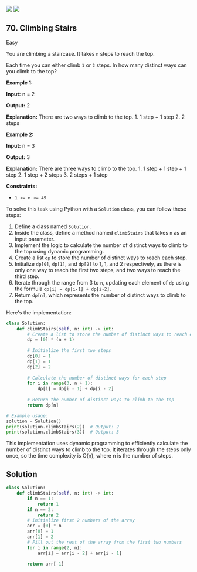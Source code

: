 [![](https://img.shields.io/github/stars/LeetCode-in-Python/LeetCode-in-Python?label=Stars&style=flat-square)](https://github.com/LeetCode-in-Python/LeetCode-in-Python)
[![](https://img.shields.io/github/forks/LeetCode-in-Python/LeetCode-in-Python?label=Fork%20me%20on%20GitHub%20&style=flat-square)](https://github.com/LeetCode-in-Python/LeetCode-in-Python/fork)

## 70\. Climbing Stairs

Easy

You are climbing a staircase. It takes `n` steps to reach the top.

Each time you can either climb `1` or `2` steps. In how many distinct ways can you climb to the top?

**Example 1:**

**Input:** n = 2

**Output:** 2

**Explanation:** There are two ways to climb to the top. 1. 1 step + 1 step 2. 2 steps 

**Example 2:**

**Input:** n = 3

**Output:** 3

**Explanation:** There are three ways to climb to the top. 1. 1 step + 1 step + 1 step 2. 1 step + 2 steps 3. 2 steps + 1 step 

**Constraints:**

*   `1 <= n <= 45`

To solve this task using Python with a `Solution` class, you can follow these steps:

1. Define a class named `Solution`.
2. Inside the class, define a method named `climbStairs` that takes `n` as an input parameter.
3. Implement the logic to calculate the number of distinct ways to climb to the top using dynamic programming.
4. Create a list `dp` to store the number of distinct ways to reach each step.
5. Initialize `dp[0]`, `dp[1]`, and `dp[2]` to 1, 1, and 2 respectively, as there is only one way to reach the first two steps, and two ways to reach the third step.
6. Iterate through the range from 3 to `n`, updating each element of `dp` using the formula `dp[i] = dp[i-1] + dp[i-2]`.
7. Return `dp[n]`, which represents the number of distinct ways to climb to the top.

Here's the implementation:

```python
class Solution:
    def climbStairs(self, n: int) -> int:
        # Create a list to store the number of distinct ways to reach each step
        dp = [0] * (n + 1)
        
        # Initialize the first two steps
        dp[0] = 1
        dp[1] = 1
        dp[2] = 2
        
        # Calculate the number of distinct ways for each step
        for i in range(3, n + 1):
            dp[i] = dp[i - 1] + dp[i - 2]
        
        # Return the number of distinct ways to climb to the top
        return dp[n]

# Example usage:
solution = Solution()
print(solution.climbStairs(2))  # Output: 2
print(solution.climbStairs(3))  # Output: 3
```

This implementation uses dynamic programming to efficiently calculate the number of distinct ways to climb to the top. It iterates through the steps only once, so the time complexity is O(n), where n is the number of steps.

## Solution

```python
class Solution:
    def climbStairs(self, n: int) -> int:
        if n == 1:
            return 1
        if n == 2:
            return 2
        # Initialize first 2 numbers of the array
        arr = [0] * n
        arr[0] = 1
        arr[1] = 2
        # Fill out the rest of the array from the first two numbers
        for i in range(2, n):
            arr[i] = arr[i - 2] + arr[i - 1]
        
        return arr[-1]
```